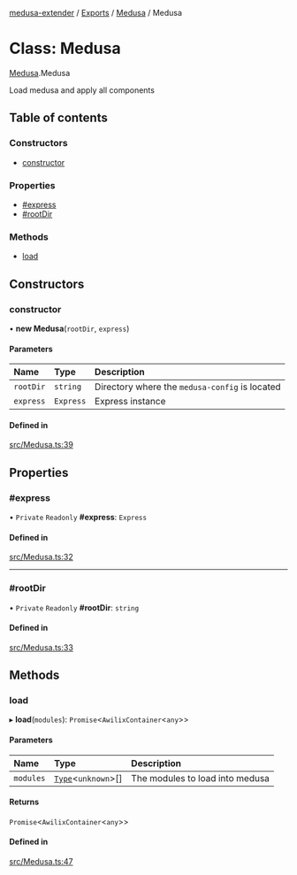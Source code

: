 [medusa-extender](../README.md) / [Exports](../modules.md) / [Medusa](../modules/Medusa.md) / Medusa

# Class: Medusa

[Medusa](../modules/Medusa.md).Medusa

Load medusa and apply all components

## Table of contents

### Constructors

- [constructor](Medusa.Medusa-1.md#constructor)

### Properties

- [#express](Medusa.Medusa-1.md##express)
- [#rootDir](Medusa.Medusa-1.md##rootdir)

### Methods

- [load](Medusa.Medusa-1.md#load)

## Constructors

### constructor

• **new Medusa**(`rootDir`, `express`)

#### Parameters

| Name | Type | Description |
| :------ | :------ | :------ |
| `rootDir` | `string` | Directory where the `medusa-config` is located |
| `express` | `Express` | Express instance |

#### Defined in

[src/Medusa.ts:39](https://github.com/octalpixel/medusa-extender/blob/317cb2f/src/Medusa.ts#L39)

## Properties

### #express

• `Private` `Readonly` **#express**: `Express`

#### Defined in

[src/Medusa.ts:32](https://github.com/octalpixel/medusa-extender/blob/317cb2f/src/Medusa.ts#L32)

___

### #rootDir

• `Private` `Readonly` **#rootDir**: `string`

#### Defined in

[src/Medusa.ts:33](https://github.com/octalpixel/medusa-extender/blob/317cb2f/src/Medusa.ts#L33)

## Methods

### load

▸ **load**(`modules`): `Promise`<`AwilixContainer`<`any`\>\>

#### Parameters

| Name | Type | Description |
| :------ | :------ | :------ |
| `modules` | [`Type`](../interfaces/core_types.Type.md)<`unknown`\>[] | The modules to load into medusa |

#### Returns

`Promise`<`AwilixContainer`<`any`\>\>

#### Defined in

[src/Medusa.ts:47](https://github.com/octalpixel/medusa-extender/blob/317cb2f/src/Medusa.ts#L47)
